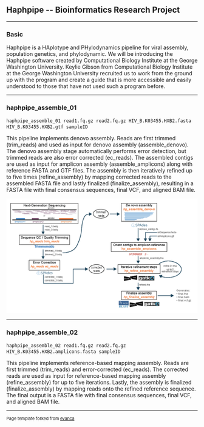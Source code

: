 ## Haphpipe -- Bioinformatics Research Project

---

### Basic

Haphpipe is a HAplotype and PHylodynamics pipeline for viral assembly, population genetics, and phylodynamic.
We will be introducing the Haphpipe software created by Computational Biology Institute at the George Washington University. 
Keylie Gibson from Computational Biology Institute at the George Washington University recruited us to work from the ground up with the program and create a guide that is more accessible and easily understood to those that have not used such a program before. 

---
### haphpipe_assemble_01

```
haphpipe_assemble_01 read1.fq.gz read2.fq.gz HIV_B.K03455.HXB2.fasta HIV_B.K03455.HXB2.gtf sampleID
```
This pipeline implements denovo assembly. Reads are first trimmed (trim_reads) and used as input for denovo assembly (assemble_denovo). The denovo assembly stage automatically performs error detection, but trimmed reads are also error corrected (ec_reads). The assembled contigs are used as input for amplicon assembly (assemble_amplicons) along with reference FASTA and GTF files. The assembly is then iteratively refined up to five times (refine_assembly) by mapping corrected reads to the assembled FASTA file and lastly finalized (finalize_assembly), resulting in a FASTA file with final consensus sequences, final VCF, and aligned BAM file.

<img src="images/hp01.png?raw=true"/>

---
### haphpipe_assemble_02

```
haphpipe_assemble_02 read1.fq.gz read2.fq.gz HIV_B.K03455.HXB2.amplicons.fasta sampleID
```
This pipeline implements reference-based mapping assembly. Reads are first trimmed (trim_reads) and error-corrected (ec_reads). The corrected reads are used as input for reference-based mapping assembly (refine_assembly) for up to five iterations. Lastly, the assembly is finalized (finalize_assembly) by mapping reads onto the refined reference sequence. The final output is a FASTA file with final consensus sequences, final VCF, and aligned BAM file.

---

<p style="font-size:11px">Page template forked from <a href="https://github.com/evanca/quick-portfolio">evanca</a></p>
<!-- Remove above link if you don't want to attibute -->

